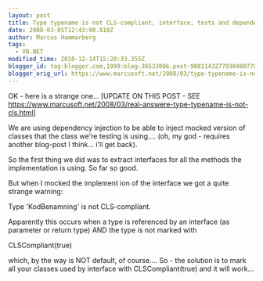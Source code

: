 ```yaml
---
layout: post
title: Type typename is not CLS-compliant, interface, tests and dependency injection
date: 2008-03-05T12:43:00.010Z
author: Marcus Hammarberg
tags:
  - VB.NET
modified_time: 2010-12-14T15:20:33.355Z
blogger_id: tag:blogger.com,1999:blog-36533086.post-9081143277930480770
blogger_orig_url: https://www.marcusoft.net/2008/03/type-typename-is-not-cls-compliant.html
---
```


OK - here is a strange one...
\[UPDATE ON THIS POST - SEE
<https://www.marcusoft.net/2008/03/real-answere-type-typename-is-not-cls.html>\]

We are using dependency injection to be able to inject mocked version of
classes that the class we're testing is using.... (oh, my god - requires
another blog-post I think... i'll get back).

So the first thing we did was to extract interfaces for all the methods
the implementation is using. So far so good.

But when I mocked the implement ion of the interface we got a quite
strange warning:

Type 'KodBenamning' is not CLS-compliant.

Apparently this occurs when a type is referenced by an interface (as
parameter or return type) AND the type is not marked with

CLSCompliant(true)

which, by the way is NOT default, of course.... So - the solution is to
mark all your classes used by interface with CLSCompliant(true) and it
will work...
